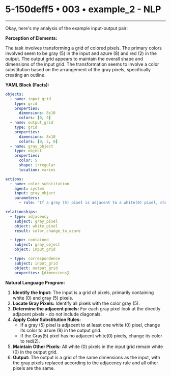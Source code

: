 # 5-150deff5 • 003 • example_2 - NLP

---
Okay, here's my analysis of the example input-output pair:

**Perception of Elements:**

The task involves transforming a grid of colored pixels. The primary colors involved seem to be gray (5) in the input and azure (8) and red (2) in the output. The output grid appears to maintain the overall shape and dimensions of the input grid. The transformation seems to involve a color substitution based on the arrangement of the gray pixels, specifically creating an outline.

**YAML Block (Facts):**



```yaml
objects:
  - name: input_grid
    type: grid
    properties:
      dimensions: 8x10
      colors: [0, 5]
  - name: output_grid
    type: grid
    properties:
      dimensions: 8x10
      colors: [0, 2, 8]
  - name: gray_object
    type: object
    properties:
      color: 5
      shape: irregular
      location: varies

actions:
  - name: color_substitution
    agent: system
    input: gray_object
    parameters:
      - rule: "If a gray (5) pixel is adjacent to a white(0) pixel, change to azure(8), if not change to red(2)"

relationships:
  - type: adjacency
    subject: gray_pixel
    object: white_pixel
    result: color_change_to_azure

  - type: contained
    subject: gray_object
    object: input_grid

  - type: correspondence
    subject: input_grid
    object: output_grid
    properties: [dimensions]
```



**Natural Language Program:**

1.  **Identify the Input:** The input is a grid of pixels, primarily containing white (0) and gray (5) pixels.
2.  **Locate Gray Pixels:** Identify all pixels with the color gray (5).
3. **Determine the adjacent pixels:** For each gray pixel look at the directly adjacent pixels - do not include diagonals.
4.  **Apply Color Substitution Rules:**
    *   If a gray (5) pixel is adjacent to at least one white (0) pixel, change its color to azure (8) in the output grid.
    *   If the Gray(5) pixel has no adjacent white(0) pixels, change its color to red(2).
5.  **Maintain Other Pixels:** All white (0) pixels in the input grid remain white (0) in the output grid.
6.  **Output:** The output is a grid of the same dimensions as the input, with the gray pixels replaced according to the adjacency rule and all other pixels are the same.

